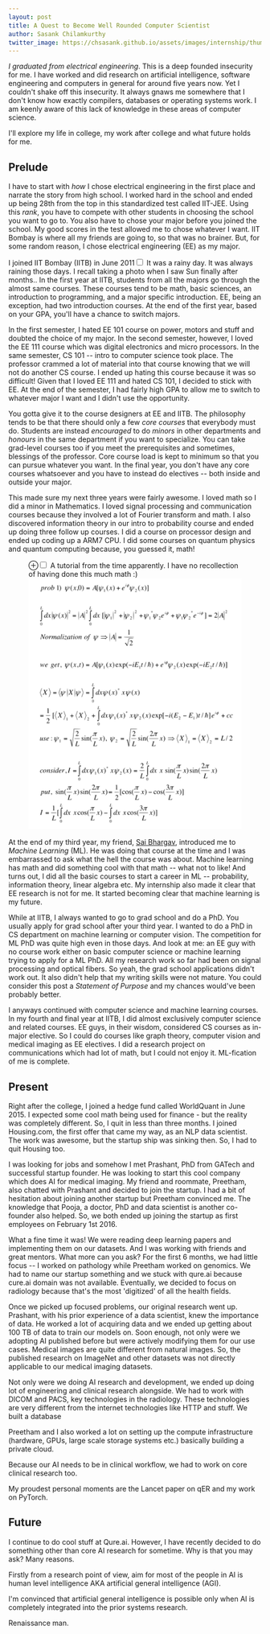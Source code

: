 ```yaml
---
layout: post
title: A Quest to Become Well Rounded Computer Scientist
author: Sasank Chilamkurthy
twitter_image: https://chsasank.github.io/assets/images/internship/thumbnail.png
---
```


*I graduated from electrical engineering*. This is a deep founded insecurity
for me. I have worked and did research on artificial intelligence, software
engineering and computers in general for around five years now. Yet I
couldn't shake off this insecurity. It always gnaws me somewhere that I
don't know how exactly compilers, databases or operating systems work. I am
keenly aware of this lack of knowledge in these areas of computer science.

I'll explore my life in college, my work after college and what future holds
for me.

## Prelude

I have to start with *how* I chose electrical engineering in the first place and
narrate the story from high school. I worked hard in the school and ended up
being 28th from the top in this standardized test called IIT-JEE. Using this
*rank*, you have to compete with other students in choosing the school you
want to go to. You also have to chose your major before you joined the
school. My good scores in the test allowed me to chose whatever I want. IIT
Bombay is where all my friends are going to, so that was no brainer. But,
for some random reason, I chose electrical engineering (EE) as my major.

I joined IIT Bombay (IITB) in June 2011<label for="sn-1" class="margin-toggle
sidenote-number"></label><input type="checkbox" id="sn-1"
class="margin-toggle"/> <span class="sidenote"> It was a rainy day. It was
always raining those days. I recall taking a photo when I saw Sun finally
after months.</span>. In the first year at IITB, students from all the
majors go through the almost same courses. These courses tend to be math,
basic sciences, an introduction to programming, and a major specific
introduction. EE, being an exception, had two introduction courses. At the
end of the first year, based on your GPA, you'll have a chance to switch
majors. 

In the first semester, I hated  EE 101 course on power, motors and stuff and
doubted the choice of my major. In the second semester, however, I loved the
EE 111 course which was digital electronics and micro processors. In the
same semester, CS 101 -- intro to computer science took place. The professor
crammed a lot of material into that course knowing that we will not do
another CS course. I ended up hating this course because it was so
difficult! Given that I loved EE 111 and hated CS 101, I decided to stick
with EE. At the end of the semester, I had fairly high GPA to allow me to
switch to whatever major I want and I didn't use the opportunity.

You gotta give it to the course designers at EE and IITB. The philosophy
tends to be that there should only a few *core courses* that everybody must
do. Students are instead *encouraged* to do *minors* in other departments
and *honours* in the same department if you want to specialize. You can take
grad-level courses too if you meet the prerequisites and sometimes,
blessings of the professor. Core course load is kept to minimum so that you
can pursue whatever you want. In the final year, you don't have any core
courses whatsoever and you have to instead do electives -- both inside and
outside your major. 

This made sure my next three years were fairly awesome. I loved math so I did
a minor in Mathematics. I loved signal processing and communication courses
because they involved a lot of Fourier transform and math. I also discovered
information theory in our intro to probability course and ended up doing
three follow up courses. I did a course on processor design and ended up
coding up a ARM7 CPU. I did some courses on quantum physics and quantum
computing because, you guessed it, math! 

<figure>
<label for="mn-fig-1" class="margin-toggle">⊕</label><input type="checkbox" id="mn-fig-1" class="margin-toggle">
<span class="marginnote">A tutorial from the time apparently. I have no recollection of having done this much math :)</span>
<img src="assets/images/my_notes.png">
</figure>

At the end of my third year, my friend, [Sai Bhargav](https://www.linkedin.com/in/sai-bhargav-yalamanchi/), introduced me to *Machine Learning* (ML). He was doing that course at the time and I was embarrassed to ask what the hell the course was about. Machine learning has math and did something cool with that math -- what not to like! And turns out, I did all the basic courses to start a career in ML -- probability, information theory, linear algebra etc. My internship also made it clear that EE research is not for me. It started becoming clear that machine learning is my future.

While at IITB, I always wanted to go to grad school and do a PhD. You usually apply for grad school after your third year. I wanted to do a PhD in CS department on machine learning or computer vision. The competition for ML PhD was quite high even in those days. And look at me: an EE guy with no course work either on basic computer science or machine learning trying to apply for a ML PhD. All my research work so far had been on signal processing and optical fibers. So yeah, the grad school applications didn't work out. It also didn't help that my writing skills were not mature. You could consider this post a *Statement of Purpose* and my chances would've been probably better.

I anyways continued with computer science and machine learning courses. In my fourth and final year at IITB, I did almost exclusively computer science and related courses. EE guys, in their wisdom, considered CS courses as in-major elective. So I could do courses like graph theory, computer vision and medical imaging as EE electives. I did a research project on communications which had lot of math, but I could not enjoy it. ML-fication of me is complete. 

## Present

Right after the college, I joined a hedge fund called WorldQuant in June 2015. I expected some cool math being used for finance - but the reality was completely different. So, I quit in less than three months. I joined Housing.com, the first offer that came my way, as an NLP data scientist. The work was awesome, but the startup ship was sinking then. So, I had to quit Housing too.

I was looking for jobs and somehow I met Prashant, PhD from GATech and successful startup founder. He was looking to start this cool company which does AI for medical imaging. My friend and roommate, Preetham, also chatted with Prashant and decided to join the startup. I had a bit of hesitation about joining another startup but Preetham convinced me. The knowledge that Pooja, a doctor, PhD and data scientist is another co-founder also helped. So, we both ended up joining the startup as first employees on February 1st 2016.

What a fine time it was! We were reading deep learning papers and implementing them on our datasets. And I was working with friends and great mentors. What more can you ask? For the first 6 months, we had little focus -- I worked on pathology while Preetham worked on genomics. We had to name our startup something and we stuck with qure.ai because cure.ai domain was not available. Eventually, we decided to focus on radiology because that's the most 'digitized' of all the health fields.

Once we picked up focused problems, our original research went up. Prashant, with his prior experience of a data scientist, knew the importance of data. He worked a lot of acquiring data and we ended up getting about 100 TB of data to train our models on. Soon enough, not only were we adopting AI published before but were actively modifying them for our use cases. Medical images are quite different from natural images. So, the published research on ImageNet and other datasets was not directly applicable to our medical imaging datasets.

Not only were we doing AI research and development, we ended up doing lot of engineering and clinical research alongside. We had to work with DICOM and PACS, key technologies in the radiology. These technologies are very different from the internet technologies like HTTP and stuff. We built a database 

Preetham and I also worked a lot on setting up the compute infrastructure (hardware, GPUs, large scale storage systems etc.) basically building a private cloud. 

Because our AI needs to be in clinical workflow, we had to work on core clinical research too. 

My proudest personal moments are the Lancet paper on qER and my work on PyTorch.

## Future

I continue to do cool stuff at Qure.ai. However, I have recently decided to do something other than core AI research for sometime. Why is that you may ask? Many reasons.

Firstly from a research point of view, aim for most of the people in AI is human level intelligence AKA artificial general intelligence (AGI).

I'm convinced that artificial general intelligence is possible only when AI is completely integrated into the prior systems research. 

Renaissance man.

